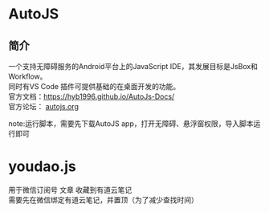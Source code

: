 # AutoJS
## 简介

一个支持无障碍服务的Android平台上的JavaScript IDE，其发展目标是JsBox和Workflow。  
同时有VS Code 插件可提供基础的在桌面开发的功能。  
官方文档：https://hyb1996.github.io/AutoJs-Docs/  
官方论坛： [autojs.org](http://www.autojs.org/)  

note:运行脚本，需要先下载AutoJS app，打开无障碍、悬浮窗权限，导入脚本运行即可

# youdao.js
用于微信订阅号 文章 收藏到有道云笔记  
需要先在微信绑定有道云笔记，并置顶（为了减少查找时间）
